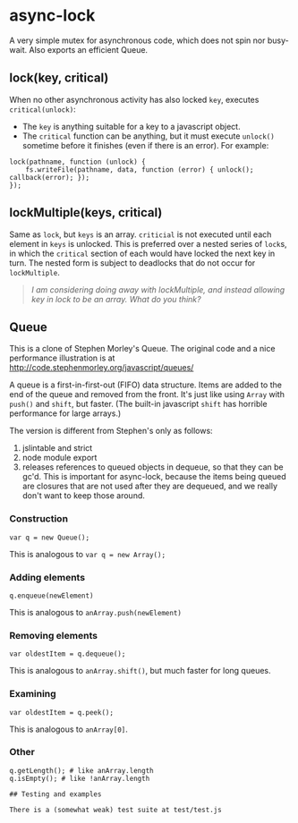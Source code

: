 # async-lock
A very simple mutex for asynchronous code, which does not spin nor busy-wait. Also exports an efficient Queue.

## lock(key, critical)

When no other asynchronous activity has also locked `key`, executes `critical(unlock)`:
* The `key` is anything suitable for a key to a javascript object.
* The `critical` function can be anything, but it must execute `unlock()` sometime before it finishes (even if there is an error).
For example:
```
lock(pathname, function (unlock) {
    fs.writeFile(pathname, data, function (error) { unlock(); callback(error); });
});
```

## lockMultiple(keys, critical)

Same as `lock`, but `keys` is an array. `criticial` is not executed until each element in `keys` is unlocked. This is preferred over a nested series of `lock`s, in which the `critical` section of each would have locked the next key in turn. The nested form is subject to deadlocks that do not occur for `lockMultiple`.

> *I am considering doing away with lockMultiple, and instead allowing key in lock to be an array. What do you think?*

## Queue

This is a clone of Stephen Morley's Queue. The original code and a nice performance illustration is at http://code.stephenmorley.org/javascript/queues/

A queue is a first-in-first-out (FIFO) data structure. Items are added to the end of the queue and removed from the front. It's just like using `Array` with `push()` and `shift`, but faster. (The built-in javascript `shift` has horrible performance for large arrays.)

The version is different from Stephen's only as follows:
1. jslintable and strict
2. node module export
3. releases references to queued objects in dequeue, so that they can be gc'd. This is important for async-lock, because the items being queued are closures that are not used after they are dequeued, and we really don't want to keep those around.

### Construction
```
var q = new Queue();
```
This is analogous to `var q = new Array();`

### Adding elements
```
q.enqueue(newElement)
```
This is analogous to `anArray.push(newElement)`

### Removing elements
```
var oldestItem = q.dequeue();
```
This is analogous to `anArray.shift()`, but much faster for long queues.

### Examining 
```
var oldestItem = q.peek();
```
This is analogous to `anArray[0]`.

### Other
```
q.getLength(); # like anArray.length
q.isEmpty(); # like !anArray.length

## Testing and examples

There is a (somewhat weak) test suite at test/test.js